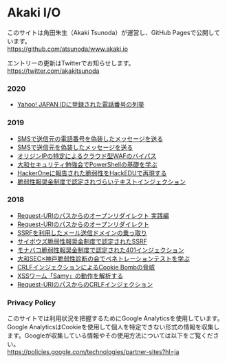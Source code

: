 # Akaki I/O

このサイトは角田朱生（Akaki Tsunoda）が運営し、GitHub Pagesで公開しています。  
https://github.com/atsunoda/www.akaki.io

エントリーの更新はTwitterでお知らせします。  
https://twitter.com/akakitsunoda

### 2020

* [Yahoo! JAPAN IDに登録された電話番号の列挙](/2020/phone_number_enumeration.md)

### 2019

* [SMSで送信元の電話番号を偽装したメッセージを送る](/2019/sms_spoofing_2.md)
* [SMSで送信元を偽装したメッセージを送る](/2019/sms_spoofing.md)
* [オリジンIPの特定によるクラウド型WAFのバイパス](/2019/cloud-waf_bypass.md)
* [大和セキュリティ勉強会でPowerShellの基礎を学ぶ](/2019/learning_powershell.md)
* [HackerOneに報告された脆弱性をHackEDUで再現する](/2019/hackedu.md)
* [脆弱性報奨金制度で認定されづらいテキストインジェクション](/2019/text_injection.md)

### 2018

* [Request-URIのパスからのオープンリダイレクト 実践編](/2018/practical_open_redirect_via_path.md)
* [Request-URIのパスからのオープンリダイレクト](/2018/open_redirect_via_path.md)
* [SSRFを利用したメール送信ドメインの乗っ取り](/2018/smtp_domain_takeover.md)
* [サイボウズ脆弱性報奨金制度で認定されたSSRF](/2018/ssrf_in_cybozu.md)
* [モナバコ脆弱性報奨金制度で認定された401インジェクション](/2018/401i_in_monabako.md)
* [大和SEC×神戸脆弱性診断の会でペネトレーションテストを学ぶ](/2018/learning_pentest_in_kobe.md)
* [CRLFインジェクションによるCookie Bombの脅威](/2018/impact_of_cookie_bomb.md)
* [XSSワーム「Samy」の動作を解析する](/2018/analyzing_samy_xss_worm.md)
* [Request-URIのパスからのCRLFインジェクション](/2018/crlfi_via_path_of_request-uri.md)

### Privacy Policy

このサイトでは利用状況を把握するためにGoogle Analyticsを使用しています。Google AnalyticsはCookieを使用して個人を特定できない形式の情報を収集します。Googleが収集している情報やその使用方法については以下をご覧ください。  
https://policies.google.com/technologies/partner-sites?hl=ja
